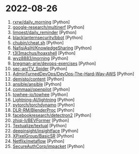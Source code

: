 # 2022-08-26

1. [rxrw/daily_morning](https://github.com/rxrw/daily_morning "给别人家的女朋友发早安") [Python]
2. [google-research/multinerf](https://github.com/google-research/multinerf "A Code Release for Mip-NeRF 360, Ref-NeRF, and RawNeRF") [Python]
3. [limoest/daily_reminder](https://github.com/limoest/daily_reminder "微信公众号全自动每日推送") [Python]
4. [blacklanternsecurity/bbot](https://github.com/blacklanternsecurity/bbot "OSINT automation for hackers.") [Python]
5. [chubin/cheat.sh](https://github.com/chubin/cheat.sh "the only cheat sheet you need") [Python]
6. [NafisiAslH/KnowledgeSharing](https://github.com/NafisiAslH/KnowledgeSharing "") [Python]
7. [t3l3machus/hoaxshell](https://github.com/t3l3machus/hoaxshell "An unconventional Windows reverse shell, currently undetected by Microsoft Defender and various other AV solutions, solely based on http(s) traffic.") [Python]
8. [wyz8883/morning](https://github.com/wyz8883/morning "微信公众号天气预报推送") [Python]
9. [bregman-arie/devops-exercises](https://github.com/bregman-arie/devops-exercises "Linux, Jenkins, AWS, SRE, Prometheus, Docker, Python, Ansible, Git, Kubernetes, Terraform, OpenStack, SQL, NoSQL, Azure, GCP, DNS, Elastic, Network, Virtualization. DevOps Interview Questions") [Python]
10. [sec-an/TV_Spider](https://github.com/sec-an/TV_Spider "TVBoxOSC 服务端爬虫 Custom Server Spider for Tv Written in Python3") [Python]
11. [AdminTurnedDevOps/DevOps-The-Hard-Way-AWS](https://github.com/AdminTurnedDevOps/DevOps-The-Hard-Way-AWS "This repository contains free labs for setting up an entire workflow and DevOps environment from a real-world perspective in AWS") [Python]
12. [demisto/content](https://github.com/demisto/content "Demisto is now Cortex XSOAR. Automate and orchestrate your Security Operations with Cortex XSOAR's ever-growing Content Repository. Pull Requests are always welcome and highly appreciated!") [Python]
13. [ansible/ansible](https://github.com/ansible/ansible "Ansible is a radically simple IT automation platform that makes your applications and systems easier to deploy and maintain. Automate everything from code deployment to network configuration to cloud management, in a language that approaches plain English, using SSH, with no agents to install on remote systems. https://docs.ansible.com.") [Python]
14. [commaai/openpilot](https://github.com/commaai/openpilot "openpilot is an open source driver assistance system. openpilot performs the functions of Automated Lane Centering and Adaptive Cruise Control for over 200 supported car makes and models.") [Python]
15. [towhee-io/towhee](https://github.com/towhee-io/towhee "Towhee is a framework that is dedicated to making neural data processing pipelines simple and fast.") [Python]
16. [Lightning-AI/lightning](https://github.com/Lightning-AI/lightning "The most intuitive, flexible, way to build PyTorch models and lightning apps that glue together everything around the models, without the pain of infrastructure, cost management, scaling and everything else.") [Python]
17. [pytorch/torchdynamo](https://github.com/pytorch/torchdynamo "A Python-level JIT compiler designed to make unmodified PyTorch programs faster.") [Python]
18. [DLR-RM/BlenderProc](https://github.com/DLR-RM/BlenderProc "A procedural Blender pipeline for photorealistic training image generation") [Python]
19. [facebookresearch/detectron2](https://github.com/facebookresearch/detectron2 "Detectron2 is a platform for object detection, segmentation and other visual recognition tasks.") [Python]
20. [zhiqi-li/BEVFormer](https://github.com/zhiqi-li/BEVFormer "[ECCV 2022] This is the official implementation of BEVFormer, a camera-only framework for autonomous driving perception, e.g., 3D object detection and semantic map segmentation.") [Python]
21. [Textualize/textual](https://github.com/Textualize/textual "Textual is a TUI (Text User Interface) framework for Python inspired by modern web development.") [Python]
22. [deepinsight/insightface](https://github.com/deepinsight/insightface "State-of-the-art 2D and 3D Face Analysis Project") [Python]
23. [XPixelGroup/BasicSR](https://github.com/XPixelGroup/BasicSR "Open Source Image and Video Restoration Toolbox for Super-resolution, Denoise, Deblurring, etc. Currently, it includes EDSR, RCAN, SRResNet, SRGAN, ESRGAN, EDVR, BasicVSR, SwinIR, ECBSR, etc. Also support StyleGAN2, DFDNet.") [Python]
24. [Netflix/metaflow](https://github.com/Netflix/metaflow "🚀 Build and manage real-life data science projects with ease!") [Python]
25. [SecureAuthCorp/impacket](https://github.com/SecureAuthCorp/impacket "Impacket is a collection of Python classes for working with network protocols.") [Python]
